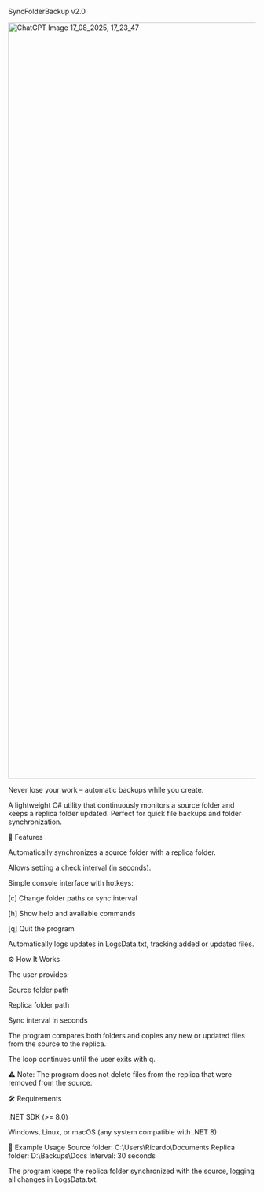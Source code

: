 SyncFolderBackup v2.0

<img width="1024" height="1536" alt="ChatGPT Image 17_08_2025, 17_23_47" src="https://github.com/user-attachments/assets/fa907801-5c2f-4256-9927-b9c5b615d8e3" />


Never lose your work – automatic backups while you create.

A lightweight C# utility that continuously monitors a source folder and keeps a replica folder updated. Perfect for quick file backups and folder synchronization.

🚀 Features

Automatically synchronizes a source folder with a replica folder.

Allows setting a check interval (in seconds).

Simple console interface with hotkeys:

[c] Change folder paths or sync interval

[h] Show help and available commands

[q] Quit the program

Automatically logs updates in LogsData.txt, tracking added or updated files.

⚙️ How It Works

The user provides:

Source folder path

Replica folder path

Sync interval in seconds

The program compares both folders and copies any new or updated files from the source to the replica.

The loop continues until the user exits with q.

⚠️ Note: The program does not delete files from the replica that were removed from the source.

🛠️ Requirements

.NET SDK (>= 8.0)

Windows, Linux, or macOS (any system compatible with .NET 8)

📂 Example Usage
Source folder: C:\Users\Ricardo\Documents
Replica folder: D:\Backups\Docs
Interval: 30 seconds


The program keeps the replica folder synchronized with the source, logging all changes in LogsData.txt.
